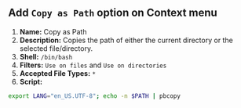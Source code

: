 ## Add `Copy as Path` option on Context menu

1. **Name:** Copy as Path
1. **Description:** Copies the path of either the current directory or the selected file/directory.
1. **Shell:** `/bin/bash`
1. **Filters:** `Use on files` and `Use on directories`
1. **Accepted File Types:** `*`
1. **Script:**

```bash
export LANG="en_US.UTF-8"; echo -n $PATH | pbcopy
```
